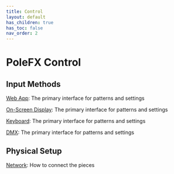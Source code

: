 ```yaml
---
title: Control
layout: default
has_children: true
has_toc: false
nav_order: 2
---
```

# PoleFX Control
## Input Methods

[Web App](/control/web_app.html): The primary interface for patterns and settings

[On-Screen Display](/control/osd.html): The primary interface for patterns and settings

[Keyboard](/control/keyboard.html): The primary interface for patterns and settings

[DMX](/control/dmx.html): The primary interface for patterns and settings

## Physical Setup

[Network](/control/network.html): How to connect the pieces

